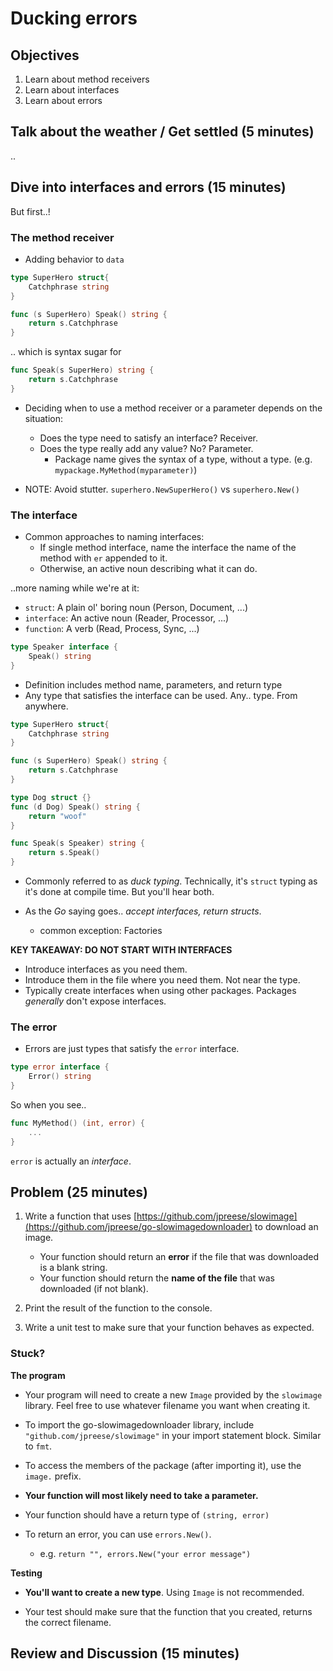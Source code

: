 # Ducking errors

## Objectives
1. Learn about method receivers
1. Learn about interfaces
1. Learn about errors

## Talk about the weather / Get settled (5 minutes)

.. 

## Dive into interfaces and errors (15 minutes)

But first..!

### The method receiver

- Adding behavior to `data`

```go
type SuperHero struct{
    Catchphrase string
}

func (s SuperHero) Speak() string {
    return s.Catchphrase
}
```

.. which is syntax sugar for

```go
func Speak(s SuperHero) string {
    return s.Catchphrase
}
```

- Deciding when to use a method receiver or a parameter depends on the situation:
    - Does the type need to satisfy an interface? Receiver.
    - Does the type really add any value? No? Parameter.
        - Package name gives the syntax of a type, without a type. (e.g. `mypackage.MyMethod(myparameter)`)

- NOTE: Avoid stutter. `superhero.NewSuperHero()` vs `superhero.New()`

### The interface

- Common approaches to naming interfaces:
    - If single method interface, name the interface the name of the method with `er` appended to it.
    - Otherwise, an active noun describing what it can do.

..more naming while we're at it:
- `struct`: A plain ol' boring noun (Person, Document, ...)
- `interface`: An active noun (Reader, Processor, ...)
- `function`: A verb (Read, Process, Sync, ...)

```go
type Speaker interface {
    Speak() string
}
```

- Definition includes method name, parameters, and return type
- Any type that satisfies the interface can be used. Any.. type. From anywhere.

```go
type SuperHero struct{
    Catchphrase string
}

func (s SuperHero) Speak() string {
    return s.Catchphrase
}
```

```go
type Dog struct {}
func (d Dog) Speak() string {
    return "woof"
}
```

```go
func Speak(s Speaker) string {
    return s.Speak()
}
```

- Commonly referred to as _duck typing_. Technically, it's `struct` typing as it's done at compile time. But you'll hear both.

- As the _Go_ saying goes.. *accept interfaces, return structs*.
    - common exception: Factories

**KEY TAKEAWAY: DO NOT START WITH INTERFACES**
- Introduce interfaces as you need them. 
- Introduce them in the file where you need them. Not near the type.
- Typically create interfaces when using other packages. Packages _generally_ don't expose interfaces.

### The error

- Errors are just types that satisfy the `error` interface.
```go
type error interface {
    Error() string
}
```

So when you see..
```go
func MyMethod() (int, error) {
    ...
}
```

`error` is actually an _interface_.

## Problem (25 minutes)

1. Write a function that uses [https://github.com/jpreese/slowimage](https://github.com/jpreese/go-slowimagedownloader) to download an image. 

    - Your function should return an **error** if the file that was downloaded is a blank string.
    - Your function should return the **name of the file** that was downloaded (if not blank).

1. Print the result of the function to the console.

1. Write a unit test to make sure that your function behaves as expected.

### Stuck?

**The program**

- Your program will need to create a new `Image` provided by the `slowimage` library. Feel free to use whatever filename you want when creating it.

- To import the go-slowimagedownloader library, include `"github.com/jpreese/slowimage"` in your import statement block. Similar to `fmt`.

- To access the members of the package (after importing it), use the `image.` prefix.

- **Your function will most likely need to take a parameter.**

- Your function should have a return type of `(string, error)`

- To return an error, you can use `errors.New()`. 
    - e.g. `return "", errors.New("your error message")`

**Testing**

- **You'll want to create a new type**. Using `Image` is not recommended.

- Your test should make sure that the function that you created, returns the correct filename.

## Review and Discussion (15 minutes)
